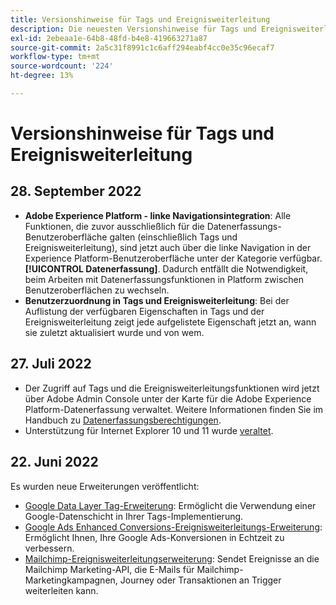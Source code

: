 ```yaml
---
title: Versionshinweise für Tags und Ereignisweiterleitung
description: Die neuesten Versionshinweise für Tags und Ereignisweiterleitung in Adobe Experience Platform.
exl-id: 2ebeaa1e-64b8-48fd-b4e8-419663271a87
source-git-commit: 2a5c31f8991c1c6aff294eabf4cc0e35c96ecaf7
workflow-type: tm+mt
source-wordcount: '224'
ht-degree: 13%

---
```


# Versionshinweise für Tags und Ereignisweiterleitung

## 28. September 2022

* **Adobe Experience Platform - linke Navigationsintegration**: Alle Funktionen, die zuvor ausschließlich für die Datenerfassungs-Benutzeroberfläche galten (einschließlich Tags und Ereignisweiterleitung), sind jetzt auch über die linke Navigation in der Experience Platform-Benutzeroberfläche unter der Kategorie verfügbar. **[!UICONTROL Datenerfassung]**. Dadurch entfällt die Notwendigkeit, beim Arbeiten mit Datenerfassungsfunktionen in Platform zwischen Benutzeroberflächen zu wechseln.
* **Benutzerzuordnung in Tags und Ereignisweiterleitung**: Bei der Auflistung der verfügbaren Eigenschaften in Tags und der Ereignisweiterleitung zeigt jede aufgelistete Eigenschaft jetzt an, wann sie zuletzt aktualisiert wurde und von wem.

## 27. Juli 2022

* Der Zugriff auf Tags und die Ereignisweiterleitungsfunktionen wird jetzt über Adobe Admin Console unter der Karte für die Adobe Experience Platform-Datenerfassung verwaltet. Weitere Informationen finden Sie im Handbuch zu [Datenerfassungsberechtigungen](../../collection/permissions.md).
* Unterstützung für Internet Explorer 10 und 11 wurde [veraltet](../ie-deprecation.md).

## 22. Juni 2022

Es wurden neue Erweiterungen veröffentlicht:

* [Google Data Layer Tag-Erweiterung](../extensions/web/google-data-layer/overview.md): Ermöglicht die Verwendung einer Google-Datenschicht in Ihrer Tags-Implementierung.
* [Google Ads Enhanced Conversions-Ereignisweiterleitungs-Erweiterung](https://partners.adobe.com/exchangeprogram/experiencecloud/exchange.details.108630.html): Ermöglicht Ihnen, Ihre Google Ads-Konversionen in Echtzeit zu verbessern.
* [Mailchimp-Ereignisweiterleitungserweiterung](../extensions/web/mailchimp/overview.md): Sendet Ereignisse an die Mailchimp Marketing-API, die E-Mails für Mailchimp-Marketingkampagnen, Journey oder Transaktionen an Trigger weiterleiten kann.
